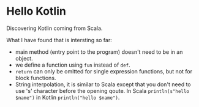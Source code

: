 # Hello Kotlin

Discovering Kotlin coming from Scala.

What I have found that is intersting so far:
- main method (entry point to the program) doesn't need to be in an object.
- we define a function using `fun` instead of `def`.
- `return` can only be omitted for single expression functions, but not for block functions.
- String interpolation, it is similar to Scala except that you don't need to use 's' character before the opening qoute. In Scala `println(s"hello $name")` in Kotlin  `println("hello $name")`.